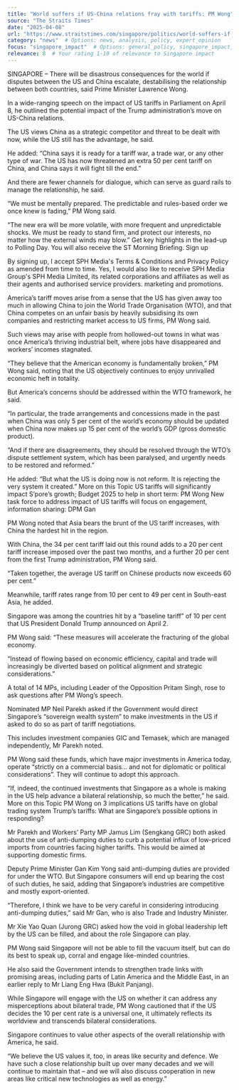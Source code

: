 ```yaml
---
title: "World suffers if US-China relations fray with tariffs: PM Wong"
source: "The Straits Times"
date: "2025-04-08" 
url: "https://www.straitstimes.com/singapore/politics/world-suffers-if-us-china-relations-fray-with-tariffs-pm-wong"
category: "news"  # Options: news, analysis, policy, expert_opinion
focus: "singapore_impact"  # Options: general_policy, singapore_impact, asia_impact, global_economy
relevance: 8  # Your rating 1-10 of relevance to Singapore impact
---
```

SINGAPORE – There will be disastrous consequences for the world if disputes between the US and China escalate, destabilising the relationship between both countries, said Prime Minister Lawrence Wong. 

In a wide-ranging speech on the impact of US tariffs in Parliament on April 8, he outlined the potential impact of the Trump administration’s move on US-China relations.

The US views China as a strategic competitor and threat to be dealt with now, while the US still has the advantage, he said.

He added: “China says it is ready for a tariff war, a trade war, or any other type of war. The US has now threatened an extra 50 per cent tariff on China, and China says it will fight till the end.”

And there are fewer channels for dialogue, which can serve as guard rails to manage the relationship, he said.

“We must be mentally prepared. The predictable and rules-based order we once knew is fading,” PM Wong said.

“The new era will be more volatile, with more frequent and unpredictable shocks. We must be ready to stand firm, and protect our interests, no matter how the external winds may blow.”
Get key highlights in the lead-up to Polling Day. You will also receive the ST Morning Briefing.
Sign up

By signing up, I accept SPH Media's Terms & Conditions and Privacy Policy as amended from time to time. 
Yes, I would also like to receive SPH Media Group's SPH Media Limited, its related corporations and affiliates as well as their agents and authorised service providers.
marketing and promotions.

America’s tariff moves arise from a sense that the US has given away too much in allowing China to join the World Trade Organisation (WTO), and that China competes on an unfair basis by heavily subsidising its own companies and restricting market access to US firms, PM Wong said.

Such views may arise with people from hollowed-out towns in what was once America’s thriving industrial belt, where jobs have disappeared and workers’ incomes stagnated.

“They believe that the American economy is fundamentally broken,” PM Wong said, noting that the US objectively continues to enjoy unrivalled economic heft in totality.

But America’s concerns should be addressed within the WTO framework, he said.

“In particular, the trade arrangements and concessions made in the past when China was only 5 per cent of the world’s economy should be updated when China now makes up 15 per cent of the world’s GDP (gross domestic product).

“And if there are disagreements, they should be resolved through the WTO’s dispute settlement system, which has been paralysed, and urgently needs to be restored and reformed.” 

He added: “But what the US is doing now is not reform. It is rejecting the very system it created.”
More on this Topic
US tariffs will significantly impact S’pore’s growth; Budget 2025 to help in short term: PM Wong
New task force to address impact of US tariffs will focus on engagement, information sharing: DPM Gan

PM Wong noted that Asia bears the brunt of the US tariff increases, with China the hardest hit in the region.

With China, the 34 per cent tariff laid out this round adds to a 20 per cent tariff increase imposed over the past two months, and a further 20 per cent from the first Trump administration, PM Wong said.

“Taken together, the average US tariff on Chinese products now exceeds 60 per cent.”

Meanwhile, tariff rates range from 10 per cent to 49 per cent in South-east Asia, he added.

Singapore was among the countries hit by a “baseline tariff” of 10 per cent that US President Donald Trump announced on April 2.

PM Wong said: “These measures will accelerate the fracturing of the global economy. 

“Instead of flowing based on economic efficiency, capital and trade will increasingly be diverted based on political alignment and strategic considerations.”  

A total of 14 MPs, including Leader of the Opposition Pritam Singh, rose to ask questions after PM Wong’s speech.

Nominated MP Neil Parekh asked if the Government would direct Singapore’s “sovereign wealth system” to make investments in the US if asked to do so as part of tariff negotiations.

This includes investment companies GIC and Temasek, which are managed independently, Mr Parekh noted.

PM Wong said these funds, which have major investments in America today, operate “strictly on a commercial basis... and not for diplomatic or political considerations”. They will continue to adopt this approach.

“If, indeed, the continued investments that Singapore as a whole is making in the US help advance a bilateral relationship, so much the better,” he said. 
More on this Topic
PM Wong on 3 implications US tariffs have on global trading system
Trump’s tariffs: What are Singapore’s possible options in responding?

Mr Parekh and Workers’ Party MP Jamus Lim (Sengkang GRC) both asked about the use of anti-dumping duties to curb a potential influx of low-priced imports from countries facing higher tariffs. This would be aimed at supporting domestic firms.

Deputy Prime Minister Gan Kim Yong said anti-dumping duties are provided for under the WTO. But Singapore consumers will end up bearing the cost of such duties, he said, adding that Singapore’s industries are competitive and mostly export-oriented.

“Therefore, I think we have to be very careful in considering introducing anti-dumping duties,” said Mr Gan, who is also Trade and Industry Minister.

Mr Xie Yao Quan (Jurong GRC) asked how the void in global leadership left by the US can be filled, and about the role Singapore can play. 

PM Wong said Singapore will not be able to fill the vacuum itself, but can do its best to speak up, corral and engage like-minded countries.

He also said the Government intends to strengthen trade links with promising areas, including parts of Latin America and the Middle East, in an earlier reply to Mr Liang Eng Hwa (Bukit Panjang).

While Singapore will engage with the US on whether it can address any misperceptions about bilateral trade, PM Wong cautioned that if the US decides the 10 per cent rate is a universal one, it ultimately reflects its worldview and transcends bilateral considerations. 

Singapore continues to value other aspects of the overall relationship with America, he said. 

“We believe the US values it, too, in areas like security and defence. We have such a close relationship built up over many decades and we will continue to maintain that – and we will also discuss cooperation in new areas like critical new technologies as well as energy.”